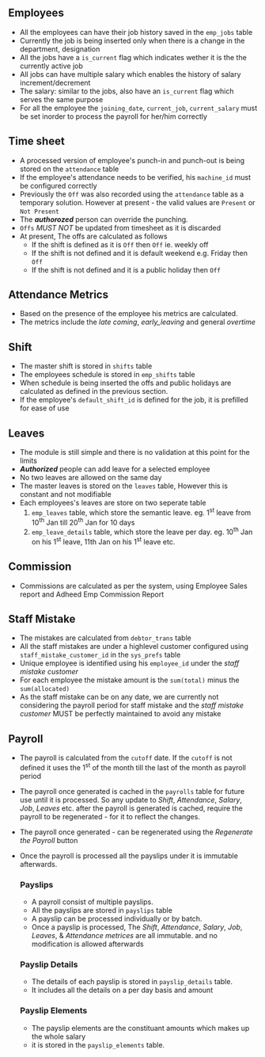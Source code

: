 ## Employees
* All the employees can have their job history saved in the `emp_jobs` table
* Currently the job is being inserted only when there is a change in the department, designation
* All the jobs have a `is_current` flag which indicates wether it is the the currently active job
* All jobs can have multiple salary which enables the history of salary increment/decrement
* The salary: similar to the jobs, also have an `is_current` flag which serves the same purpose
* For all the employee the `joining_date`, `current_job`, `current_salary` must be set inorder to process the payroll for her/him correctly

## Time sheet
* A processed version of employee's punch-in and punch-out is being stored on the `attendance` table
* If the employee's attendance needs to be verified, his `machine_id` must be configured correctly
* Previously the `Off` was also recorded using the `attendance` table as a temporary solution. However at present - the valid values are `Present` or `Not Present`
* The ***authorozed*** person can override the punching.
* `Offs` *MUST NOT* be updated from timesheet as it is discarded
* At present, The offs are calculated as follows
    * If the shift is defined as it is `Off` then `Off` ie. weekly off
    * If the shift is not defined and it is default weekend e.g. Friday then `Off`
    * If the shift is not defined and it is a public holiday then `Off`

## Attendance Metrics
* Based on the presence of the employee his metrics are calculated.
* The metrics include the *late coming*, *early_leaving* and general *overtime*

## Shift
* The master shift is stored in `shifts` table
* The employees schedule is stored in `emp_shifts` table
* When schedule is being inserted the offs and public holidays are calculated as defined in the previous section.
* If the employee's `default_shift_id` is defined for the job, it is prefilled for ease of use

## Leaves
* The module is still simple and there is no validation at this point for the limits
* ***Authorized*** people can add leave for a selected employee
* No two leaves are allowed on the same day
* The master leaves is stored on the `leaves` table, However this is constant and not modifiable
* Each employees's leaves are store on two seperate table
    1. `emp_leaves` table, which store the semantic leave. eg. 1<sup>st</sup> leave from 10<sup>th</sup> Jan till 20<sup>th</sup> Jan for 10 days
    2. `emp_leave_details` table, which store the leave per day. eg. 10<sup>th</sup> Jan on his 1<sup>st</sup> leave, 11th Jan on his 1<sup>st</sup> leave etc.

## Commission
* Commissions are calculated as per the system, using Employee Sales report and Adheed Emp Commission Report

## Staff Mistake
* The mistakes are calculated from `debtor_trans` table
* All the staff mistakes are under a highlevel customer configured using `staff_mistake_customer_id` in the `sys_prefs` table
* Unique employee is identified using his `employee_id` under the *staff mistake customer*
* For each employee the mistake amount is the `sum(total)` minus the `sum(allocated)`
* As the staff mistake can be on any date, we are currently not considering the payroll period for staff mistake and the *staff mistake customer* MUST be perfectly maintained to avoid any mistake

## Payroll
* The payroll is calculated from the `cutoff` date. If the `cutoff` is not defined it uses the 1<sup>st</sup> of the month till the last of the month as payroll period
* The payroll once generated is cached in the `payrolls` table for future use until it is processed. So any update to *Shift*, *Attendance*, *Salary*, *Job*, *Leaves* etc. after the payroll is generated is cached, require the payroll to be regenerated - for it to reflect the changes.
* The payroll once generated - can be regenerated using the *Regenerate the Payroll* button
* Once the payroll is processed all the payslips under it is immutable afterwards.

    ### Payslips
    * A payroll consist of multiple payslips.
    * All the payslips are stored in `payslips` table
    * A payslip can be processed individually or by batch.
    * Once a payslip is processed, The *Shift*, *Attendance*, *Salary*, *Job*, *Leaves*, & *Attendance metrices* are all immutable. and no modification is allowed afterwards

    ### Payslip Details
    * The details of each payslip is stored in `payslip_details` table.
    * It includes all the details on a per day basis and amount

    ### Payslip Elements
    * The payslip elements are the constituant amounts which makes up the whole salary
    * it is stored in the `payslip_elements` table.